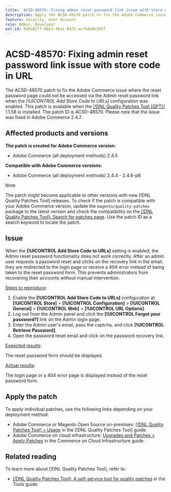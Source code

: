 ```yaml
---
title: 'ACSD-48570: Fixing admin reset password link issue with store code in URL'
description: Apply the ACSD-48570 patch to fix the Adobe Commerce issue where the reset password page could not be accessed via the Admin reset password link when the [!UICONTROL Add Store Code to URLs] configuration was enabled.
feature: Security, User Account
role: Admin, Developer
exl-id: 049a82ff-80e3-46a1-8472-ac74de0e365f
---
```

# ACSD-48570: Fixing admin reset password link issue with store code in URL

The ACSD-48570 patch to fix the Adobe Commerce issue where the reset password page could not be accessed via the Admin reset password link when the *[!UICONTROL Add Store Code to URLs]* configuration was enabled. This patch is available when the [[!DNL Quality Patches Tool (QPT)]](/help/tools/quality-patches-tool/quality-patches-tool-to-self-serve-quality-patches.md) 1.1.58 is installed. The patch ID is ACSD-48570. Please note that the issue was fixed in Adobe Commerce 2.4.7.

## Affected products and versions

**The patch is created for Adobe Commerce version:**

* Adobe Commerce (all deployment methods) 2.4.5

**Compatible with Adobe Commerce versions:**

* Adobe Commerce (all deployment methods) 2.4.4 - 2.4.6-p8

>[!NOTE]
>
>The patch might become applicable to other versions with new [!DNL Quality Patches Tool] releases. To check if the patch is compatible with your Adobe Commerce version, update the `magento/quality-patches` package to the latest version and check the compatibility on the [[!DNL Quality Patches Tool]: Search for patches page](https://experienceleague.adobe.com/tools/commerce-quality-patches/index.html). Use the patch ID as a search keyword to locate the patch.

## Issue

When the **[!UICONTROL Add Store Code to URLs]** setting is enabled, the Admin reset password functionality does not work correctly. 
After an admin user requests a password reset and clicks on the recovery link in the email, they are redirected to the login page or receive a 404 error instead of being taken to the reset password form. This prevents administrators from recovering their accounts without manual intervention.

<u>Steps to reproduce</u>:

1. Enable the **[!UICONTROL Add Store Code to URLs]** configuration at **[!UICONTROL Store]** > **[!UICONTROL Configuration]** > **[!UICONTROL General]** > **[!UICONTROL Web]** > **[!UICONTROL URL Options]**.
1. Log out from the Admin panel and click the **[!UICONTROL Forgot your password?]** link on the Admin login page.
1. Enter the Admin user's email, pass the captcha, and click **[!UICONTROL Retrieve Password]**.
1. Open the password reset email and click on the password recovery link.

<u>Expected results</u>:

The reset password form should be displayed.

<u>Actual results</u>:

The login page or a 404 error page is displayed instead of the reset password form.

## Apply the patch

To apply individual patches, use the following links depending on your deployment method:

* Adobe Commerce or Magento Open Source on-premises: [[!DNL Quality Patches Tool] > Usage](/help/tools/quality-patches-tool/usage.md) in the [!DNL Quality Patches Tool] guide.
* Adobe Commerce on cloud infrastructure: [Upgrades and Patches > Apply Patches](https://experienceleague.adobe.com/docs/commerce-cloud-service/user-guide/develop/upgrade/apply-patches.html) in the Commerce on Cloud Infrastructure guide.

## Related reading

To learn more about [!DNL Quality Patches Tool], refer to:

* [[!DNL Quality Patches Tool]: A self-service tool for quality patches](/help/tools/quality-patches-tool/quality-patches-tool-to-self-serve-quality-patches.md) in the Tools guide.
